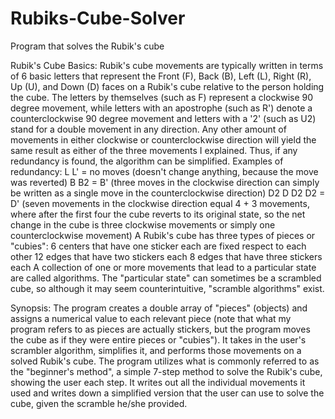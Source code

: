 # Rubiks-Cube-Solver
Program that solves the Rubik's cube

Rubik's Cube Basics:
  Rubik's cube movements are typically written in terms of 6 basic letters that represent the Front (F), Back (B), Left (L), Right (R), Up (U), and Down (D) faces on a Rubik's cube relative to the person holding the cube.
  The letters by themselves (such as F) represent a clockwise 90 degree movement, while letters with an apostrophe (such as R') denote a counterclockwise 90 degree movement and letters with a '2' (such as U2) stand for a double movement in any direction.
  Any other amount of movements in either clockwise or counterclockwise direction will yield the same result as either of the three movements I explained. Thus, if any redundancy is found, the algorithm can be simplified.
  Examples of redundancy:
    L L' = no moves (doesn't change anything, because the move was reverted)
    B B2 = B' (three moves in the clockwise direction can simply be written as a single move in the counterclockwise direction)
    D2 D D2 D2 = D' (seven movements in the clockwise direction equal 4 + 3 movements, where after the first four the cube reverts to its original state, so the net change in the cube is three clockwise movements or simply one counterclockwise movement)
  A Rubik's cube has three types of pieces or "cubies":
    6 centers that have one sticker each are fixed respect to each other
    12 edges that have two stickers each
    8 edges that have three stickers each
  A collection of one or more movements that lead to a particular state are called algorithms. The "particular state" can sometimes be a scrambled cube, so although it may seem counterintuitive, "scramble algorithms" exist.
  

Synopsis:
  The program creates a double array of "pieces" (objects) and assigns a numerical value to each relevant piece (note that what my program refers to as pieces are actually stickers, but the program moves the cube as if they were entire pieces or "cubies").
  It takes in the user's scrambler algorithm, simplifies it, and performs those movements on a solved Rubik's cube.
  The program utilizes what is commonly referred to as the "beginner's method", a simple 7-step method to solve the Rubik's cube, showing the user each step.
  It writes out all the individual movements it used and writes down a simplified version that the user can use to solve the cube, given the scramble he/she provided.
  
